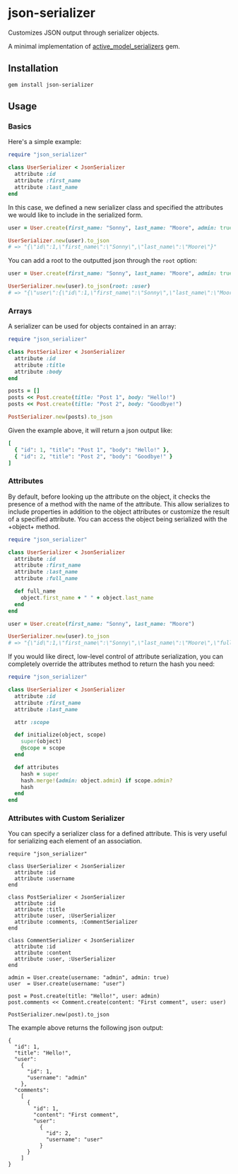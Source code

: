 json-serializer
===============

Customizes JSON output through serializer objects.

A minimal implementation of [active_model_serializers][active_model_serializers] gem.

Installation
------------

```
gem install json-serializer
```

Usage
-----

### Basics

Here's a simple example:

```ruby
require "json_serializer"

class UserSerializer < JsonSerializer
  attribute :id
  attribute :first_name
  attribute :last_name
end
```

In this case, we defined a new serializer class and specified the attributes
we would like to include in the serialized form.

```ruby
user = User.create(first_name: "Sonny", last_name: "Moore", admin: true)

UserSerializer.new(user).to_json
# => "{\"id\":1,\"first_name\":\"Sonny\",\"last_name\":\"Moore\"}"
```

You can add a root to the outputted json through the `root` option:

```ruby
user = User.create(first_name: "Sonny", last_name: "Moore", admin: true)

UserSerializer.new(user).to_json(root: :user)
# => "{\"user\":{\"id\":1,\"first_name\":\"Sonny\",\"last_name\":\"Moore\"}}"
```

### Arrays

A serializer can be used for objects contained in an array:

```ruby
require "json_serializer"

class PostSerializer < JsonSerializer
  attribute :id
  attribute :title
  attribute :body
end

posts = []
posts << Post.create(title: "Post 1", body: "Hello!")
posts << Post.create(title: "Post 2", body: "Goodbye!")

PostSerializer.new(posts).to_json
```

Given the example above, it will return a json output like:

```ruby
[
  { "id": 1, "title": "Post 1", "body": "Hello!" },
  { "id": 2, "title": "Post 2", "body": "Goodbye!" }
]
```

### Attributes

By default, before looking up the attribute on the object, it checks the presence
of a method with the name of the attribute. This allow serializes to include
properties in addition to the object attributes or customize the result of a
specified attribute. You can access the object being serialized with the +object+
method.

```ruby
require "json_serializer"

class UserSerializer < JsonSerializer
  attribute :id
  attribute :first_name
  attribute :last_name
  attribute :full_name

  def full_name
    object.first_name + " " + object.last_name
  end
end

user = User.create(first_name: "Sonny", last_name: "Moore")

UserSerializer.new(user).to_json
# => "{\"id\":1,\"first_name\":\"Sonny\",\"last_name\":\"Moore\",\"full_name\":\"Sonny Moore\"}"
```

If you would like direct, low-level control of attribute serialization, you can
completely override the attributes method to return the hash you need:

```ruby
require "json_serializer"

class UserSerializer < JsonSerializer
  attribute :id
  attribute :first_name
  attribute :last_name

  attr :scope

  def initialize(object, scope)
    super(object)
    @scope = scope
  end

  def attributes
    hash = super
    hash.merge!(admin: object.admin) if scope.admin?
    hash
  end
end
```

### Attributes with Custom Serializer

You can specify a serializer class for a defined attribute. This is very useful
for serializing each element of an association.

```
require "json_serializer"

class UserSerializer < JsonSerializer
  attribute :id
  attribute :username
end

class PostSerializer < JsonSerializer
  attribute :id
  attribute :title
  attribute :user, :UserSerializer
  attribute :comments, :CommentSerializer
end

class CommentSerializer < JsonSerializer
  attribute :id
  attribute :content
  attribute :user, :UserSerializer
end

admin = User.create(username: "admin", admin: true)
user  = User.create(username: "user")

post = Post.create(title: "Hello!", user: admin)
post.comments << Comment.create(content: "First comment", user: user)

PostSerializer.new(post).to_json
```

The example above returns the following json output:

```
{
  "id": 1,
  "title": "Hello!",
  "user":
    {
      "id": 1,
      "username": "admin"
    },
  "comments":
    [
      {
        "id": 1,
        "content": "First comment",
        "user":
          {
            "id": 2,
            "username": "user"
          }
      }
    ]
}
```

[active_model_serializers]: https://github.com/rails-api/active_model_serializers
